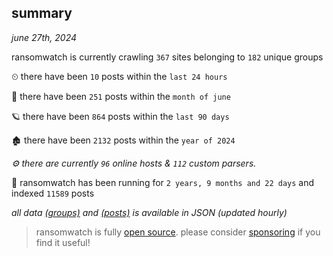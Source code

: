 
## summary
_june 27th, 2024_

ransomwatch is currently crawling `367` sites belonging to `182` unique groups

⏲ there have been `10` posts within the `last 24 hours`

🦈 there have been `251` posts within the `month of june`

🪐 there have been `864` posts within the `last 90 days`

🏚 there have been `2132` posts within the `year of 2024`

_⚙️ there are currently `96` online hosts & `112` custom parsers._

🦕 ransomwatch has been running for `2 years, 9 months and 22 days` and indexed `11589` posts

_all data  [(groups)](http://ransomwhat.telemetry.ltd/groups) and [(posts)](http://ransomwhat.telemetry.ltd/posts) is available in JSON (updated hourly)_

> ransomwatch is fully [open source](https://github.com/joshhighet/ransomwatch#ransomwatch--). please consider [sponsoring](https://github.com/sponsors/joshhighet) if you find it useful!
